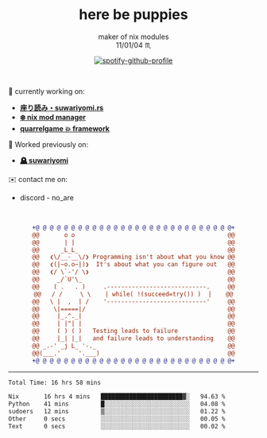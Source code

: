 <!--
**Nowaaru/nowaaru** is a ✨ _special_ ✨ repository because its `README.md` (this file) appears on your GitHub profile.

Here are some ideas to get you started:

- 🔭 I’m currently working on ...
- 🌱 I’m currently learning ...
- 👯 I’m looking to collaborate on ...
- 🤔 I’m looking for help with ...
- 💬 Ask me about ...
- 📫 How to reach me: ...
- 😄 Pronouns: ...
- ⚡ Fun fact: ...
-->

<h1 align="center"> here be puppies</h1>

<p align="center">
  maker of nix modules<br/>
  11/01/04 ♏ 
</p>

<!--
<p align="center">
╭──────────────────────────╮<br/>
│                        <a href="https://open.spotify.com/track/5iY3ZEHlQGFosdnROBDIg7?si=d7fd7fe8c7a747a1">Lavender</a>                      │<br/>
│               <a href="https://open.spotify.com/artist/6oeSQ4qmDQ7n89Rdt6tLLn?si=2773a05ce8b94a6c"><code>Rav</code></a>, <a href="https://open.spotify.com/artist/3vxcGARzVb3sETtt0Jxp7v?si=a4d26afacb46454f"><code>Kill Bill: The Rapper</code></a>               │<br/>
│             00:29 <a href="https://www.youtube.com/watch?v=dQw4w9WgXcQ">━━⬤</a>─────── 02:19              │<br/>
╰──────────────────────────╯<br/>
</p>
-->

<div align="center">

[![spotify-github-profile](https://spotify-github-profile.kittinanx.com/api/view?uid=fifkee&cover_image=true&theme=novatorem&show_offline=false&background_color=121212&interchange=true&bar_color=53b14f&bar_color_cover=false)](https://spotify-github-profile.kittinanx.com/api/view?uid=fifkee&redirect=true)

</div>
<br />

🦀 currently working on:
* **[座り読み・suwariyomi.rs](https://github.com/Nowaaru/suwariyomi.rs)**
* **[❄️ nix mod manager](https://github.com/Nowaaru/nix-mod-manager)**
* **[quarrelgame 💥 framework](https://github.com/quarrelgame-framework)**
   
💫 Worked previously on: 
- **[🪦 suwariyomi](https://github.com/Nowaaru/suwariyomi)**



✉️ contact me on:
- discord - no_are
<br />

<div align="center">
  
```diff
+@ @ @ @ @ @ @ @ @ @ @ @ @ @ @ @ @ @ @ @ @ @ @ @ @ @ @ @+
@@       o o                                           @@
@@       | |                                           @@
@@      _L_L_                                          @@
@@   ❮\/__-__\/❯ Programming isn't about what you know @@
@@   ❮(|~o.o~|)❯  It's about what you can figure out   @@
@@   ❮/ \`-'/ \❯                                       @@
@@     _/`U'\_                                         @@
@@    ( .   . )     .----------------------------.     @@
@@   / /     \ \    | while( !(succeed=try()) )  |    @@
@@   \ |  ,  | /    '----------------------------'     @@
@@    \|=====|/                                        @@
@@     |_.^._|                                         @@
@@     | |"| |                                         @@
@@     ( ) ( )   Testing leads to failure              @@
@@     |_| |_|   and failure leads to understanding    @@
@@ _.-' _j L_ '-._                                     @@
@@(___.'     '.___)                                    @@
+@ @ @ @ @ @ @ @ @ @ @ @ @ @ @ @ @ @ @ @ @ @ @ @ @ @ @ @+
```
  
</div>

---

<!--START_SECTION:waka-->

```txt
Total Time: 16 hrs 58 mins

Nix       16 hrs 4 mins   ███████████████████████▓░   94.63 %
Python    41 mins         █░░░░░░░░░░░░░░░░░░░░░░░░   04.08 %
sudoers   12 mins         ▒░░░░░░░░░░░░░░░░░░░░░░░░   01.22 %
Other     0 secs          ░░░░░░░░░░░░░░░░░░░░░░░░░   00.05 %
Text      0 secs          ░░░░░░░░░░░░░░░░░░░░░░░░░   00.02 %
```

<!--END_SECTION:waka-->

<!--
[![Nowaaru's GitHub stats](https://github-readme-stats.vercel.app/api?username=Nowaaru&theme=dracula&show_icons=true)](https://github.com/anuraghazra/github-readme-stats)

[![Top Langs](https://github-readme-stats.vercel.app/api/top-langs/?username=Nowaaru&layout=compact&theme=dracula)](https://github.com/anuraghazra/github-readme-stats)
-->
